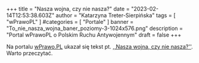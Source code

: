 +++
title = "Nasza wojna, czy nie nasza?"
date = "2023-02-14T12:53:38.603Z"
author = "Katarzyna Treter-Sierpińska"
tags = [ "wPrawoPL" ]
#categories = [ "Portale" ]
banner = "To_nie_nasza_wojna_baner_poziomy-3-1024x576.png"
description = "Portal wPrawoPL o Polskim Ruchu Antywojennym"
draft = false
+++

Na portalu [wPrawo.PL](https://wprawo.pl/ "Portal wPrawo.PL") ukazał się tekst pt. [,,Nasza wojna, czy nie nasza?''](https://wprawo.pl/katarzyna-ts-nasza-wojna-czy-nie-nasza/ "Portal wPrawo.PL"). Warto przeczytać.
